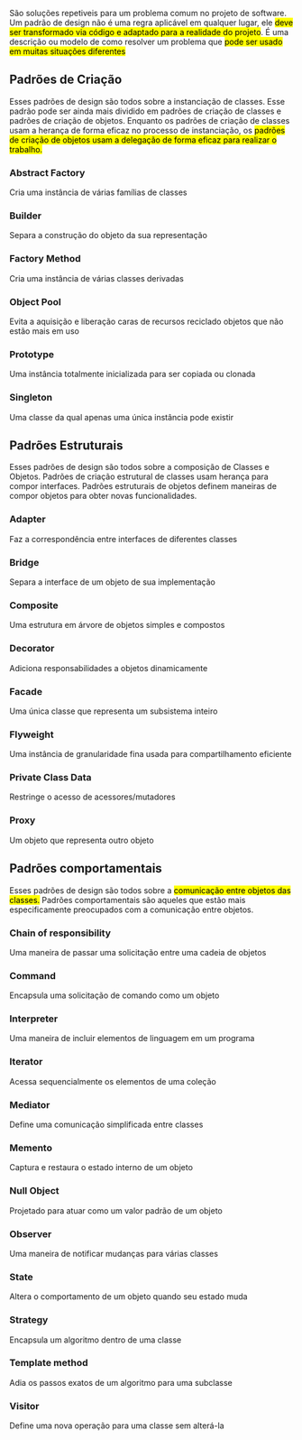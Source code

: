São soluções repetiveis para um problema comum no projeto de software. Um padrão de design não é uma regra aplicável em qualquer lugar, ele <mark class="hltr-yellow">deve ser transformado via código e adaptado para a realidade do projeto</mark>. É uma descrição ou modelo de como resolver um problema que <mark class="hltr-yellow">pode ser usado em muitas situações diferentes</mark>

## Padrões de Criação

Esses padrões de design são todos sobre a instanciação de classes. Esse padrão pode ser ainda mais dividido em padrões de criação de classes e padrões de criação de objetos. Enquanto os padrões de criação de classes usam a herança de forma eficaz no processo de instanciação, os <mark class="hltr-yellow">padrões de criação de objetos usam a delegação de forma eficaz para realizar o trabalho.</mark>

### Abstract Factory  
Cria uma instância de várias famílias de classes

### Builder  

Separa a construção do objeto da sua representação

### ﻿﻿Factory Method  

Cria uma instância de várias classes derivadas

### Object Pool 

Evita a aquisição e liberação caras de recursos reciclado objetos que não estão mais em uso

### Prototype  

Uma instância totalmente inicializada para ser copiada ou clonada

### Singleton  

Uma classe da qual apenas uma única instância pode existir

## Padrões Estruturais

Esses padrões de design são todos sobre a composição de Classes e Objetos. Padrões de criação estrutural de classes usam herança para compor interfaces. Padrões estruturais de objetos definem maneiras de compor objetos para obter novas funcionalidades.

### Adapter

Faz a correspondência entre interfaces de diferentes classes

### Bridge

Separa a interface de um objeto de sua implementação

### Composite

Uma estrutura em árvore de objetos simples e compostos

### Decorator

Adiciona responsabilidades a objetos dinamicamente

### Facade

Uma única classe que representa um subsistema inteiro

### Flyweight

Uma instância de granularidade fina usada para compartilhamento eficiente

### Private Class Data

Restringe o acesso de acessores/mutadores

### Proxy

Um objeto que representa outro objeto

## Padrões comportamentais

Esses padrões de design são todos sobre a <mark class="hltr-yellow">comunicação entre objetos das classes.</mark> Padrões comportamentais são aqueles que estão mais especificamente preocupados com a comunicação entre objetos.

### Chain of responsibility

Uma maneira de passar uma solicitação entre uma cadeia de objetos

### Command

Encapsula uma solicitação de comando como um objeto

### Interpreter

Uma maneira de incluir elementos de linguagem em um programa

### Iterator

Acessa sequencialmente os elementos de uma coleção

### Mediator

Define uma comunicação simplificada entre classes

### Memento

Captura e restaura o estado interno de um objeto

### Null Object

Projetado para atuar como um valor padrão de um objeto

### Observer

Uma maneira de notificar mudanças para várias classes

### State

Altera o comportamento de um objeto quando seu estado muda

### Strategy

Encapsula um algoritmo dentro de uma classe

### Template method

Adia os passos exatos de um algoritmo para uma subclasse

### Visitor

Define uma nova operação para uma classe sem alterá-la